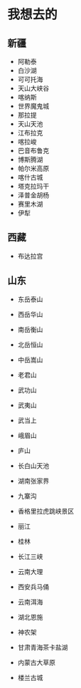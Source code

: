 # 我想去的

## 新疆

- 阿勒泰
- 白沙湖
- 可可托海
- 天山大峡谷
- 喀纳斯
- 世界魔鬼城
- 那拉提
- 天山天池
- 江布拉克
- 喀拉峻
- 巴音布鲁克
- 博斯腾湖
- 帕尔米高原
- 喀什古城
- 塔克拉玛干
- 泽普金胡杨
- 赛里木湖
- 伊犁

## 西藏

- 布达拉宫

## 山东

- 东岳泰山

- 西岳华山
- 南岳衡山
- 北岳恒山
- 中岳嵩山
- 老君山
- 武功山
- 武夷山
- 武当上
- 峨眉山
- 庐山
- 长白山天池
- 湖南张家界
- 九寨沟
- 香格里拉虎跳峡景区
- 丽江
- 桂林
- 长江三峡
- 云南大理
- 西安兵马俑
- 云南洱海
- 湖北恩施
- 神农架
- 甘肃青海茶卡盐湖
- 内蒙古大草原
- 楼兰古城
